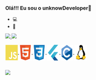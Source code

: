 ### Olá!!! Eu sou o unknowDeveloper👋

- 💻 
- 🌱 

<div>
  <a href="https://github.com/unknowDeveloper">
  <img height="180em" src="https://github-readme-stats.vercel.app/api?username=unknowDeveloper&show_icons=true&theme=vision-friendly-dark&include_all_commits=true&count_private=true"/>
  <img height="180em" src="https://github-readme-stats.vercel.app/api/top-langs/?username=unknowDeveloper&layout=compact&langs_count=7&theme=vision-friendly-dark"/>
</div>

<div style="display: inline_block"><br>
  <img align="center" alt="Js" height="50" width="40" src="https://raw.githubusercontent.com/devicons/devicon/master/icons/javascript/javascript-plain.svg">
  <img align="center" alt="HTML" height="50" width="40" src="https://raw.githubusercontent.com/devicons/devicon/master/icons/html5/html5-original.svg">
  <img align="center" alt="CSS" height="50" width="40" src="https://raw.githubusercontent.com/devicons/devicon/master/icons/css3/css3-original.svg">
  <img align="center" alt="Flutter" height="50" width="40" src="https://raw.githubusercontent.com/devicons/devicon/master/icons/flutter/flutter-original.svg">
  <img align="center" alt="C" height="50" width="40" src="https://raw.githubusercontent.com/devicons/devicon/master/icons/c/c-original.svg">
  <img align="center" alt="Linux" height="50" width="40" src="https://raw.githubusercontent.com/devicons/devicon/master/icons/linux/linux-original.svg">  
</div>
  
##
  
<div>
  <a href="" target="_blank"><img src="https://img.shields.io/badge/-LinkedIn-%230077B5?style=for-the-badge&logo=linkedin&logoColor=white" target="_blank"></a>
</div>
